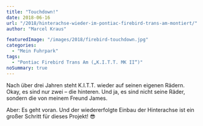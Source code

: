 ```yaml
---
title: "Touchdown!"
date: 2018-06-16
url: "/2018/hinterachse-wieder-im-pontiac-firebird-trans-am-montiert/"
author: "Marcel Kraus"

featuredImage: "/images/2018/firebird-touchdown.jpg"
categories:
  - "Mein Fuhrpark"
tags:
  - "Pontiac Firebird Trans Am („K.I.T.T. MK II“)"
noSummary: true
---
```


Nach über drei Jahren steht K.I.T.T. wieder auf seinen eigenen Rädern. Okay, es sind nur zwei – die hinteren. Und ja, es sind nicht seine Räder, sondern die von meinem Freund James.

Aber: Es geht voran. Und der wiedererfolgte Einbau der Hinterachse ist ein großer Schritt für dieses Projekt! 😎
